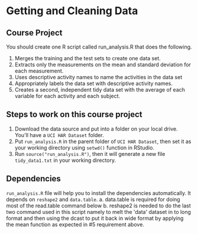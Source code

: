 # Getting and Cleaning Data

## Course Project

You should create one R script called run_analysis.R that does the following.

1. Merges the training and the test sets to create one data set.
2. Extracts only the measurements on the mean and standard deviation for each measurement.
3. Uses descriptive activity names to name the activities in the data set
4. Appropriately labels the data set with descriptive activity names.
5. Creates a second, independent tidy data set with the average of each variable for each activity and each subject.

## Steps to work on this course project

1. Download the data source and put into a folder on your local drive. You'll have a ```UCI HAR Dataset``` folder.
2. Put ```run_analysis.R``` in the parent folder of ```UCI HAR Dataset```, then set it as your working directory using ```setwd()``` function in RStudio.
3. Run ```source("run_analysis.R")```, then it will generate a new file ```tidy_data1.txt``` in your working directory.

## Dependencies

```run_analysis.R``` file will help you to install the dependencies automatically. It depends on ```reshape2``` and ```data.table```. 
a. data.table is required for doing most of the read.table command below
b. reshape2 is needed to do the last two command used in this script namely to melt the 'data' dataset in to long format and then using the dcast to put it back in wide format by applying the mean function as expected in #5 requirement above.

